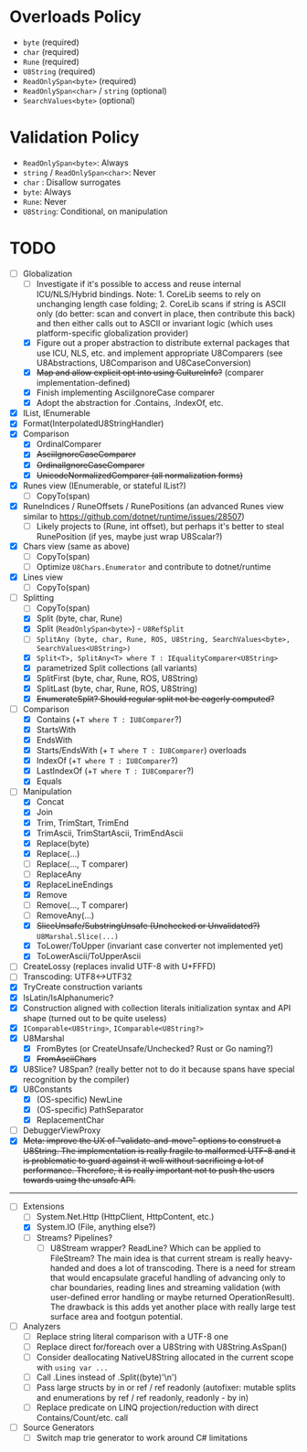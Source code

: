 # Overloads Policy
- `byte` (required)
- `char` (required)
- `Rune` (required)
- `U8String` (required)
- `ReadOnlySpan<byte>` (required)
- `ReadOnlySpan<char>` / `string` (optional)
- `SearchValues<byte>` (optional)

# Validation Policy
- `ReadOnlySpan<byte>`: Always
- `string` / `ReadOnlySpan<char>`: Never
- `char` : Disallow surrogates
- `byte`: Always
- `Rune`: Never
- `U8String`: Conditional, on manipulation

# TODO
- [ ] Globalization
    - [ ] Investigate if it's possible to access and reuse internal ICU/NLS/Hybrid bindings. Note: 1. CoreLib seems to rely on unchanging length case folding; 2. CoreLib scans if string is ASCII only (do better: scan and convert in place, then contribute this back) and then either calls out to ASCII or invariant logic (which uses platform-specific globalization provider)
    - [x] Figure out a proper abstraction to distribute external packages that use ICU, NLS, etc. and implement appropriate U8Comparers (see U8Abstractions, U8Comparison and U8CaseConversion)
    - [x] ~~Map and allow explicit opt into using CultureInfo?~~ (comparer implementation-defined)
    - [x] Finish implementing AsciiIgnoreCase comparer
    - [x] Adopt the abstraction for .Contains, .IndexOf, etc.
- [x] IList, IEnumerable
- [x] Format(InterpolatedU8StringHandler)
- [x] Comparison
    - [x] OrdinalComparer
    - [x] ~~AsciiIgnoreCaseComparer~~
    - [x] ~~OrdinalIgnoreCaseComparer~~
    - [x] ~~UnicodeNormalizedComparer (all normalization forms)~~
- [x] Runes view (IEnumerable, or stateful IList?)
    - [ ] CopyTo(span)
- [x] RuneIndices / RuneOffsets / RunePositions (an advanced Runes view similar to https://github.com/dotnet/runtime/issues/28507)
    - [ ] Likely projects to (Rune, int offset), but perhaps it's better to steal RunePosition (if yes, maybe just wrap U8Scalar?)
- [x] Chars view (same as above)
    - [ ] CopyTo(span)
    - [ ] Optimize `U8Chars.Enumerator` and contribute to dotnet/runtime
- [x] Lines view
    - [ ] CopyTo(span)
- [ ] Splitting
    - [ ] CopyTo(span)
    - [x] Split (byte, char, Rune)
    - [x] Split (`ReadOnlySpan<byte>`) - `U8RefSplit`
    - [ ] `SplitAny (byte, char, Rune, ROS, U8String, SearchValues<byte>, SearchValues<U8String>)`
    - [x] `Split<T>, SplitAny<T> where T : IEqualityComparer<U8String>`
    - [x] parametrized Split collections (all variants)
    - [x] SplitFirst (byte, char, Rune, ROS, U8String)
    - [x] SplitLast (byte, char, Rune, ROS, U8String)
    - [x] ~~EnumerateSplit? Should regular split not be eagerly computed?~~
- [ ] Comparison
    - [x] Contains (+`T where T : IU8Comparer`?)
    - [x] StartsWith
    - [x] EndsWith
    - [x] Starts/EndsWith (+ `T where T : IU8Comparer`) overloads
    - [x] IndexOf (+`T where T : IU8Comparer`?)
    - [x] LastIndexOf (+`T where T : IU8Comparer`?)
    - [x] Equals
- [ ] Manipulation
    - [x] Concat
    - [x] Join
    - [x] Trim, TrimStart, TrimEnd
    - [x] TrimAscii, TrimStartAscii, TrimEndAscii
    - [x] Replace(byte)
    - [x] Replace(...)
    - [ ] Replace(..., T comparer)
    - [ ] ReplaceAny
    - [x] ReplaceLineEndings
    - [x] Remove
    - [ ] Remove(..., T comparer)
    - [ ] RemoveAny(...)
    - [x] ~~SliceUnsafe/SubstringUnsafe (Unchecked or Unvalidated?)~~ `U8Marshal.Slice(...)`
    - [x] ToLower/ToUpper (invariant case converter not implemented yet)
    - [x] ToLowerAscii/ToUpperAscii
- [ ] CreateLossy (replaces invalid UTF-8 with U+FFFD)
- [ ] Transcoding: UTF8<->UTF32
- [x] TryCreate construction variants
- [x] IsLatin/IsAlphanumeric?
- [x] Construction aligned with collection literals initialization syntax and API shape (turned out to be quite useless)
- [x] `IComparable<U8String>`, `IComparable<U8String?>`
- [x] U8Marshal
    - [x] FromBytes (or CreateUnsafe/Unchecked? Rust or Go naming?)
    - [x] ~~FromAsciiChars~~
- [x] U8Slice? U8Span? (really better not to do it because spans have special recognition by the compiler)
- [x] U8Constants
    - [x] (OS-specific) NewLine
    - [x] (OS-specific) PathSeparator
    - [x] ReplacementChar
- [ ] DebuggerViewProxy
- [x] ~~Meta: improve the UX of "validate-and-move" options to construct a U8String. The implementation is really fragile to malformed UTF-8 and it is problematic to guard against it well without sacrificing a lot of performance. Therefore, it is really important not to push the users towards using the unsafe API.~~
----------------
- [ ] Extensions
    - [ ] System.Net.Http (HttpClient, HttpContent, etc.)
    - [x] System.IO (File, anything else?)
    - [ ] Streams? Pipelines?
        - [ ] U8Stream wrapper? ReadLine? Which can be applied to FileStream? The main idea is that current stream is really heavy-handed and does a lot of transcoding. There is a need for stream that would encapsulate graceful handling of advancing only to char boundaries, reading lines and streaming validation (with user-defined error handling or maybe returned OperationResult). The drawback is this adds yet another place with really large test surface area and footgun potential.
- [ ] Analyzers
    - [ ] Replace string literal comparison with a UTF-8 one
    - [ ] Replace direct for/foreach over a U8String with U8String.AsSpan()
    - [ ] Consider deallocating NativeU8String allocated in the current scope with `using var ...`
    - [ ] Call .Lines instead of .Split((byte)'\n')
    - [ ] Pass large structs by in or ref / ref readonly (autofixer: mutable splits and enumerations by ref / ref readonly, readonly - by in)
    - [ ] Replace predicate on LINQ projection/reduction with direct Contains/Count/etc. call
- [ ] Source Generators
    - [ ] Switch map trie generator to work around C# limitations